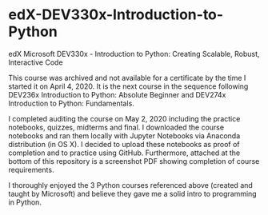 # edX-DEV330x-Introduction-to-Python
edX Microsoft DEV330x - Introduction to Python: Creating Scalable, Robust, Interactive Code

This course was archived and not available for a certificate by the time I started it on April 4, 2020.  It is the next course in the sequence following DEV236x Introduction to Python: Absolute Beginner and DEV274x Introduction to Python: Fundamentals.

I completed auditing the course on May 2, 2020 including the practice notebooks, quizzes, midterms and final.  I downloaded the course notebooks and ran them locally with Jupyter Notebooks via Anaconda distribution (in OS X).  I decided to upload these notebooks as proof of completion and to practice using GitHub.  Furthermore, attached at the bottom of this repository is a screenshot PDF showing completion of course requirements.

I thoroughly enjoyed the 3 Python courses referenced above (created and taught by Microsoft) and believe they gave me a solid intro to programming in Python.
